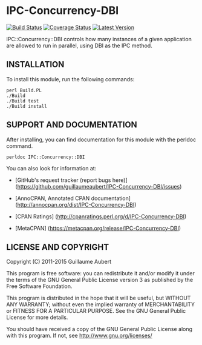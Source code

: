IPC-Concurrency-DBI
===================

[![Build Status](https://travis-ci.org/guillaumeaubert/IPC-Concurrency-DBI.svg?branch=master)](https://travis-ci.org/guillaumeaubert/IPC-Concurrency-DBI)
[![Coverage Status](https://coveralls.io/repos/guillaumeaubert/IPC-Concurrency-DBI/badge.svg?branch=master)](https://coveralls.io/r/guillaumeaubert/IPC-Concurrency-DBI?branch=master)
[![Latest Version](https://img.shields.io/github/tag/guillaumeaubert/IPC-Concurrency-DBI.svg?style=flat)](https://metacpan.org/release/IPC-Concurrency-DBI)

IPC::Concurrency::DBI controls how many instances of a given application are
allowed to run in parallel, using DBI as the IPC method.


INSTALLATION
------------

To install this module, run the following commands:

	perl Build.PL
	./Build
	./Build test
	./Build install


SUPPORT AND DOCUMENTATION
-------------------------

After installing, you can find documentation for this module with the
perldoc command.

	perldoc IPC::Concurrency::DBI


You can also look for information at:

 * [GitHub's request tracker (report bugs here)]
   (https://github.com/guillaumeaubert/IPC-Concurrency-DBI/issues)

 * [AnnoCPAN, Annotated CPAN documentation]
   (http://annocpan.org/dist/IPC-Concurrency-DBI)

 * [CPAN Ratings]
   (http://cpanratings.perl.org/d/IPC-Concurrency-DBI)

 * [MetaCPAN]
   (https://metacpan.org/release/IPC-Concurrency-DBI)


LICENSE AND COPYRIGHT
---------------------

Copyright (C) 2011-2015 Guillaume Aubert

This program is free software: you can redistribute it and/or modify it under
the terms of the GNU General Public License version 3 as published by the Free
Software Foundation.

This program is distributed in the hope that it will be useful, but WITHOUT ANY
WARRANTY; without even the implied warranty of MERCHANTABILITY or FITNESS FOR A
PARTICULAR PURPOSE. See the GNU General Public License for more details.

You should have received a copy of the GNU General Public License along with
this program. If not, see http://www.gnu.org/licenses/

